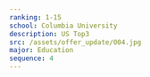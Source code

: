 ```yaml
---
ranking: 1-15
school: Columbia University
description: US Top3
src: /assets/offer_update/004.jpg
major: Education
sequence: 4
---
```

